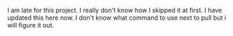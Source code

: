 I am late for this project.
I really don't know how I skipped it at first.
I have updated this here now.
I don't know what command to use next to pull but i will figure it out.
